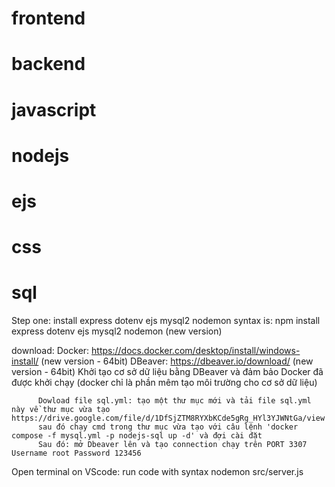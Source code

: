 # frontend
# backend
# javascript
# nodejs
# ejs
# css
# sql

Step one: install express dotenv ejs mysql2 nodemon
syntax is: npm install express dotenv ejs mysql2 nodemon (new version)

download: Docker:  https://docs.docker.com/desktop/install/windows-install/ (new version - 64bit)
          DBeaver: https://dbeaver.io/download/ (new version - 64bit)
          Khởi tạo cơ sở dữ liệu bằng DBeaver và đảm bảo Docker đã được khởi chạy (docker chỉ là phần mêm tạo môi trường cho cơ sở dữ liệu)

          Dowload file sql.yml: tạo một thư mục mới và tải file sql.yml này về thư mục vừa tạo https://drive.google.com/file/d/1DfSjZTM8RYXbKCde5gRg_HYl3YJWNtGa/view
          sau đó chạy cmd trong thư mục vừa tạo với câu lệnh 'docker compose -f mysql.yml -p nodejs-sql up -d' và đợi cài đặt
          Sau đó: mở Dbeaver lên và tạo connection chạy trên PORT 3307 Username root Password 123456
Open terminal on VScode: run code with syntax nodemon src/server.js
          

